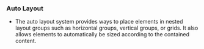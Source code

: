 
### Auto Layout

* The auto layout system provides ways to place elements in nested layout groups such as horizontal groups, vertical groups, or grids. It also allows elements to automatically be sized according to the contained content.
